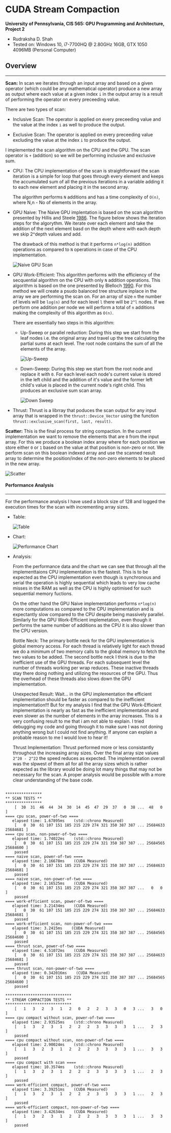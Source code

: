 CUDA Stream Compaction
======================

**University of Pennsylvania, CIS 565: GPU Programming and Architecture, Project 2**

* Rudraksha D. Shah
* Tested on: Windows 10, i7-7700HQ @ 2.80GHz 16GB, GTX 1050 4096MB (Personal Computer)


## Overview
-------------------

__Scan:__ In scan we iterates through an input array and based on a given operator (which could be any mathematical operator) produce a new array as output where each value at a given index `i` in the output array is a result of performing the operator on every preceeding value. 
    
There are two types of scan:
-   Inclusive Scan: The operator is applied on every preceeding value and the value at the index `i` as well to produce the output.

-   Exclusive Scan: The operator is applied on every preceeding value excluding the value at the index `i` to produce the output.
    
I implemented the scan algorithm on the CPU and the GPU. The scan operator is `+` (addition) so we will be performing inclusive and exclusive sum.

-   CPU: The CPU implementation of the scan is straightforward the scan iteration is a simple for loop that goes through every element and keeps the accumulated sum of all the previous iterations in a variable adding it to each new element and placing it in the second array.

    The algorithm performs `N` additions and has a time complexity of `O(n)`, where N,n - No of elements in the array.

-   GPU Naive: The Naive GPU implentation is based on the scan algorithm presented by Hillis and Steele [1986](http://www.umiacs.umd.edu/~ramani/cmsc828e_gpusci/ScanTalk.pdf). The figure below shows the iteration steps for the algorythm. We iterate over each element and take the addition of the next element basd on the depth where with each depth we skip 2^depth values and add.

    The drawback of this method is that it performs `n*log(n)` addition operations as compared to `N` operations in case of the CPU implementation.

    ![Naive GPU Scan](img/figure-39-2.jpg) 

-   GPU Work-Efficient: This algorithm performs with the efficiency of the secquential algorithm on the CPU with only `N` addition operations. This algorithm is based on the one presented by Blelloch [1990](https://www.mimuw.edu.pl/~ps209291/kgkp/slides/scan.pdf). For this method we will create a psudo balanced tree structure inplace in the array we are performing the scan on. For an array of size `n` the number of levels will be `log(n)` and for each level `l` there will be `2^l` nodes. If we perform one addition per node we will perform a total of `n` additions making the complexity of this algorithm as `O(n)`.

    There are essentially two steps in this algorithm: 
    -   Up-Sweep or parallel reduction: During this step we start from the leaf nodes i.e. the original array and travel up the tree calculating the partial sums at each level. The root node contains the sum of all the elements of the array.

        ![Up-Sweep](img/UpSweep.PNG)

    -   Down-Sweep: During this step we start from the root node and replace it with `0`. For each level each node's current value is stored in the left child and the addition of it's value and the former left child's value is placed in the current node's right child. This produces an exclusive sum scan array.

        ![Down Sweep](img/DownSweep.jpg)

-   Thrust: Thrust is a librray that poduces the scan output for any input array that is wrapped in the `thrust::Device_Vector` using the function `thrust::exclusive_scan(first, last, result)`.

__Scatter:__ This is the final process for string compaction. In the current implementation we want to remove the elements that are `0` from the input array. For this we produce a boolean index array where for each position we store either `0` or `1` based on the value at that position is non-zero or not. We perform scan on this boolean indexed array and use the scanned result array to determine the position/index of the non-zero elements to be placed in the new array.

![Scatter](img/Scatter.PNG) 


#### Performance Analysis
----------------------------

For the performance analysis I have used a block size of 128 and logged the execution times for the scan with incrementing array sizes.

* Table:

    ![Table](img/Table.PNG)

* Chart:

    ![Performance Chart](img/TableChart.png)


- Analysis:

    From the performance data and the chart we can see that through all the implementtaions CPU implementation is the fastest. This is to be expected as the CPU implementation even though is synchronous and serial the operation is highly sequential which leads to very low cache misses in the RAM as well as the CPU is highly optimised for such sequential memory fuctions. 

    On the other hand the GPU Naive implementation performs `n*log(n)` more computations as compared to the CPU implementation and is expectantly slow compared to the CPU despite being massively parallel. Similarly for the GPU Work-Efficient implemetation, even though it performs the same number of additions as the CPU it is also slower than the CPU version.

    Bottle Neck: The primary bottle neck for the GPU implementation is global memory access. For each thread is relatively light for each thread we do a minimum of two memory calls to the global memory to fetch the two values to be added. The second bottle neck I think is due to the inefficient use of the GPU threads. For each subsequent level the number of threads working per wrap reduces. These inactive threads stay there doing nothing and utilizing the resources of the GPU. Thus the overhead of these threads also slows down the GPU implementation.

    Unexpected Result: Wait... in the GPU implementation the efficient implementation should be faster as compared to the inefficient implementation!!! But for my analysis I find that the GPU Work-Efficient implementation is nearly as fast as the inefficient implementation and even slower as the number of elements in the array increases. This is a very confusing result to me that i am not able to explain. I tried debugging my code and going through it to make sure I was not doning anything wrong but I could not find anything. If anyone can explain a probable reason to me I would love to hear it!

    Thrust Implementation: Thrust performed more or less consistantly throughout the increasing array sizes. Over the final array size values `2^20 - 2^22` the speed reduces as expected. The implementation overall was the slpwest of them all for all the array sizes which is rather expected as the library would be doing lot many things that may not be necessary for the scan. A proper analysis would be possible with a more clear understanding of the base code.

``` 

****************
** SCAN TESTS **
****************
    [  30  31  46  44  34  30  14  45  47  29  37   0  38 ...  48   0 ]
==== cpu scan, power-of-two ====
   elapsed time: 1.67895ms    (std::chrono Measured)
    [   0  30  61 107 151 185 215 229 274 321 350 387 387 ... 25684633 25684681 ]
==== cpu scan, non-power-of-two ====
   elapsed time: 1.74022ms    (std::chrono Measured)
    [   0  30  61 107 151 185 215 229 274 321 350 387 387 ... 25684565 25684600 ]
    passed
==== naive scan, power-of-two ====
   elapsed time: 2.16678ms    (CUDA Measured)
    [   0  30  61 107 151 185 215 229 274 321 350 387 387 ... 25684633 25684681 ]
    passed
==== naive scan, non-power-of-two ====
   elapsed time: 2.16525ms    (CUDA Measured)
    [   0  30  61 107 151 185 215 229 274 321 350 387 387 ...   0   0 ]
    passed
==== work-efficient scan, power-of-two ====
   elapsed time: 3.21434ms    (CUDA Measured)
    [   0  30  61 107 151 185 215 229 274 321 350 387 387 ... 25684633 25684681 ]
    passed
==== work-efficient scan, non-power-of-two ====
   elapsed time: 3.2415ms    (CUDA Measured)
    [   0  30  61 107 151 185 215 229 274 321 350 387 387 ... 25684565 25684600 ]
    passed
==== thrust scan, power-of-two ====
   elapsed time: 4.51072ms    (CUDA Measured)
    [   0  30  61 107 151 185 215 229 274 321 350 387 387 ... 25684633 25684681 ]
    passed
==== thrust scan, non-power-of-two ====
   elapsed time: 0.342016ms    (CUDA Measured)
    [   0  30  61 107 151 185 215 229 274 321 350 387 387 ... 25684565 25684600 ]
    passed

*****************************
** STREAM COMPACTION TESTS **
*****************************
    [   1   3   2   3   1   2   0   2   2   3   3   0   3 ...   3   0 ]
==== cpu compact without scan, power-of-two ====
   elapsed time: 2.93525ms    (std::chrono Measured)
    [   1   3   2   3   1   2   2   2   3   3   3   3   1 ...   2   3 ]
    passed
==== cpu compact without scan, non-power-of-two ====
   elapsed time: 2.90024ms    (std::chrono Measured)
    [   1   3   2   3   1   2   2   2   3   3   3   3   1 ...   3   3 ]
    passed
==== cpu compact with scan ====
   elapsed time: 10.3574ms    (std::chrono Measured)
    [   1   3   2   3   1   2   2   2   3   3   3   3   1 ...   2   3 ]
    passed
==== work-efficient compact, power-of-two ====
   elapsed time: 3.39251ms    (CUDA Measured)
    [   1   3   2   3   1   2   2   2   3   3   3   3   1 ...   2   3 ]
    passed
==== work-efficient compact, non-power-of-two ====
   elapsed time: 3.42634ms    (CUDA Measured)
    [   1   3   2   3   1   2   2   2   3   3   3   3   1 ...   3   3 ]
    passed

``` 



